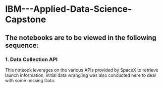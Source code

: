 # IBM---Applied-Data-Science-Capstone

## The notebooks are to be viewed in the following sequence: 

### 1. Data Collection API
This noteook leverages on the various APIs provided by SpaceX to retrieve launch information, initial data wrangling was also conducted here to deal with some missing Data. 


